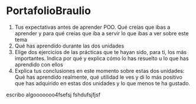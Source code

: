 # PortafolioBraulio
1. Tus expectativas antes de aprender POO. Qué creías que ibas a aprender y para qué creías que iba a servir lo que ibas a ver sobre este tema
2. Qué has aprendido durante las dos unidades
3. Elige dos ejercicios de las prácticas que te hayan sido, para ti, los más importantes. Indica por qué y explica cómo lo has resuelto u lo que has aprendido con ellos
4. Explica tus conclusiones en este momento sobre estas dos unidades: Qué has aprendido realmente, qué utilidad le ves y di lo más positivo que has adquirido en estas dos unidades y lo que menos te ha gustado.

escribo algooooooo4fsefsj
fshdufsjfjsf

